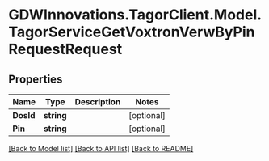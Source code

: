 # GDWInnovations.TagorClient.Model.TagorServiceGetVoxtronVerwByPinRequestRequest

## Properties

Name | Type | Description | Notes
------------ | ------------- | ------------- | -------------
**DosId** | **string** |  | [optional] 
**Pin** | **string** |  | [optional] 

[[Back to Model list]](../README.md#documentation-for-models) [[Back to API list]](../README.md#documentation-for-api-endpoints) [[Back to README]](../README.md)

